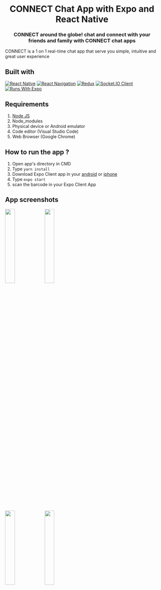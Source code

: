 <h1 align="center">CONNECT Chat App with Expo and React Native</h1>

<h3 align="center">CONNECT around the globe! chat and connect with your friends and family with CONNECT chat apps</h3>

CONNECT is a 1 on 1 real-time chat app that serve you simple, intuitive and great user experience

## Built with
[![React Native](https://img.shields.io/badge/React_Native-0.63.3-blue.svg?style=rounded-square)](https://reactnative.dev/)
[![React Navigation](https://img.shields.io/badge/React_Navigation-v5.8.10-purple.svg?style=rounded-square)](https://reactnavigation.org/)
[![Redux](https://img.shields.io/badge/Redux-v4.0.5-purple.svg?style=rounded-square)](https://redux.js.org/)
[![Socket.IO Client](https://img.shields.io/badge/Socket.IO_Client-v3.0.3-white.svg?style=rounded-square)](https://socket.io/docs/v3/server-api/#Client)
[![Runs With Expo](https://img.shields.io/badge/Runs%20with%20Expo-000.svg?style=flat&logo=EXPO&labelColor=ffffff&logoColor=000)](https://github.com/expo/expo)

## Requirements
1. <a href="https://nodejs.org/en/download/">Node JS</a>
2. Node_modules
3. Physical device or Android emulator
4. Code editor (Visual Studio Code)
5. Web Browser (Google Chrome)

## How to run the app ?
1. Open app's directory in CMD
2. Type `yarn install`
3. Download Expo Client app in your <a href="https://play.google.com/store/apps/details?id=host.exp.exponent&hl=in&gl=US">android</a> or <a href="https://apps.apple.com/us/app/expo-client/id982107779">iphone</a>
4. Type `expo start`
5. scan the barcode in your Expo Client App

## App screenshots
<img src='https://drive.google.com/uc?id=1ubcUaJgRfmqHF05d_KvWCdJq0mD502oR' width='25%'> <img src='https://drive.google.com/uc?id=1ucAL--M8zmRd9TonBuI3XlGeQYmiyXWc' width='25%'>

<img src='https://drive.google.com/uc?id=1uxvwd5eZE00qdDHVuNL6Gx74AqVMVm82' width='25%'> <img src='https://drive.google.com/uc?id=1uo6EGyXhjXoNFGSAqceQFEcR4ZBWgKJ0' width='25%'>
